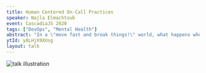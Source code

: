 ```yaml
---
title: Human Centered On-Call Practices
speaker: Najla Elmachtoub
event: CascadiaJS 2020
tags: ["DevOps", "Mental Health"]
abstract: "In a \"move fast and break things!\" world, what happens when the things we’re breaking are our people and teams? In this talk, we’ll walk through a real example of my team’s on-call process, where alarm and burnout became the norm in the midst of revenue-driven deadlines. We’ll discuss how taking a human-centered and data-driven approach to resolve this process debt resulted in a happier team and more robust software, and how this framework can be applied more generally."
ytId: y8LHjX9XUsg
layout: talk
---
```

![talk illustration](https://2020.cascadiajs.com/images/speakers/najla-elmachtoub-illustration.png)